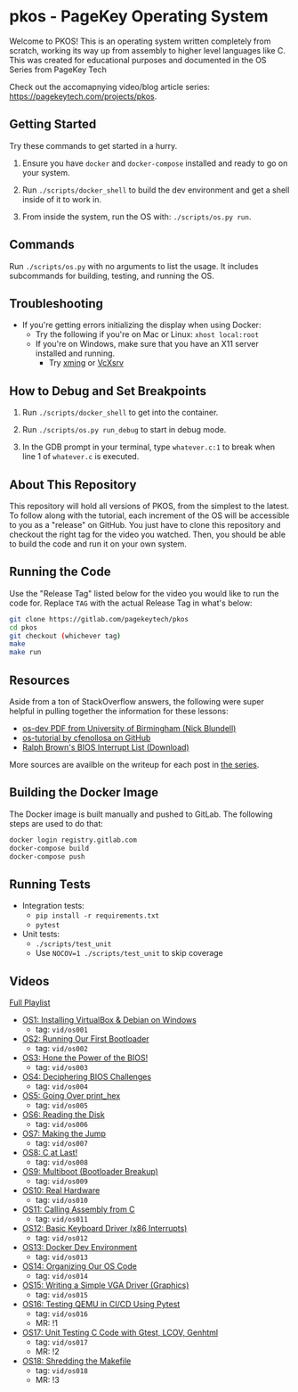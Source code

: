 # pkos - PageKey Operating System

Welcome to PKOS! This is an operating system written completely from scratch, working its way up from assembly to higher level languages like C. This was created for educational purposes and documented in the OS Series from PageKey Tech

Check out the accomapnying video/blog article series: https://pagekeytech.com/projects/pkos.

## Getting Started

Try these commands to get started in a hurry.

1. Ensure you have `docker` and `docker-compose` installed and ready to go on your system.

2. Run `./scripts/docker_shell` to build the dev environment and get a shell inside of it to work in.

3. From inside the system, run the OS with: `./scripts/os.py run`.

## Commands

Run `./scripts/os.py` with no arguments to list the usage. It includes subcommands for building, testing, and running the OS.

## Troubleshooting

- If you're getting errors initializing the display when using Docker:
  - Try the following if you're on Mac or Linux: `xhost local:root`
  - If you're on Windows, make sure that you have an X11 server installed and running.
    - Try [xming](https://sourceforge.net/projects/xming/) or [VcXsrv](https://sourceforge.net/projects/vcxsrv/)

## How to Debug and Set Breakpoints

1. Run `./scripts/docker_shell` to get into the container.

2. Run `./scripts/os.py run_debug` to start in debug mode.

3. In the GDB prompt in your terminal, type `whatever.c:1` to break when line 1 of `whatever.c` is executed.

## About This Repository 

This repository will hold all versions of PKOS, from the simplest to the latest. To follow along with the tutorial, each increment of the OS will be accessible to you as a "release" on GitHub. You just have to clone this repository and checkout the right tag for the video you watched. Then, you should be able to build the code and run it on your own system.

## Running the Code

Use the "Release Tag" listed below for the video you would like to run the code for. Replace `TAG` with the actual Release Tag in what's below:

```bash
git clone https://gitlab.com/pagekeytech/pkos
cd pkos
git checkout (whichever tag)
make
make run
```

## Resources

Aside from a ton of StackOverflow answers, the following were super helpful in pulling together the information for these lessons:

* [os-dev PDF from University of Birmingham (Nick Blundell)](https://www.cs.bham.ac.uk/~exr/lectures/opsys/10_11/lectures/os-dev.pdf)
* [os-tutorial by cfenollosa on GitHub](https://github.com/cfenollosa/os-tutorial)
* [Ralph Brown's BIOS Interrupt List (Download)](http://www.cs.cmu.edu/~ralf/files.html)

More sources are availble on the writeup for each post in [the series](https://pagekeytech.com/projects/pkos).

## Building the Docker Image

The Docker image is built manually and pushed to GitLab. The following steps are used to do that:

```bash
docker login registry.gitlab.com
docker-compose build
docker-compose push
```

## Running Tests

- Integration tests:
  - `pip install -r requirements.txt`
  - `pytest`
- Unit tests:
  - `./scripts/test_unit`
  - Use `NOCOV=1 ./scripts/test_unit` to skip coverage

## Videos

[Full Playlist](https://www.youtube.com/playlist?list=PL3Kz_hCNpKSTFCTJtP4-9mkYDVM7rAprW)

- [OS1: Installing VirtualBox & Debian on Windows](https://www.youtube.com/watch?v=NtZzb9ZJ5Fo&list=PL3Kz_hCNpKSTFCTJtP4-9mkYDVM7rAprW&index=2)
  - tag: `vid/os001`
- [OS2: Running Our First Bootloader](https://www.youtube.com/watch?v=1lAuJoPZ3Q0&list=PL3Kz_hCNpKSTFCTJtP4-9mkYDVM7rAprW&index=2)
  - tag: `vid/os002`
- [OS3: Hone the Power of the BIOS!](https://www.youtube.com/watch?v=W3DdyiO3Fy8&list=PL3Kz_hCNpKSTFCTJtP4-9mkYDVM7rAprW&index=3)
  - tag: `vid/os003`
- [OS4: Deciphering BIOS Challenges](https://www.youtube.com/watch?v=9dU7CyKkHew&list=PL3Kz_hCNpKSTFCTJtP4-9mkYDVM7rAprW&index=4)
  - tag: `vid/os004`
- [OS5: Going Over print_hex](https://www.youtube.com/watch?v=IvUl1ocS64g&list=PL3Kz_hCNpKSTFCTJtP4-9mkYDVM7rAprW&index=5)
  - tag: `vid/os005`
- [OS6: Reading the Disk](https://www.youtube.com/watch?v=mktENQzbm6k&list=PL3Kz_hCNpKSTFCTJtP4-9mkYDVM7rAprW&index=6)
  - tag: `vid/os006`
- [OS7: Making the Jump](https://www.youtube.com/watch?v=IU9zXYdYV9I&list=PL3Kz_hCNpKSTFCTJtP4-9mkYDVM7rAprW&index=7)
  - tag: `vid/os007`
- [OS8: C at Last!](https://www.youtube.com/watch?v=5RWjI83C47k&list=PL3Kz_hCNpKSTFCTJtP4-9mkYDVM7rAprW&index=8)
  - tag: `vid/os008`
- [OS9: Multiboot (Bootloader Breakup)](https://www.youtube.com/watch?v=UraQLWvn9Vg&list=PL3Kz_hCNpKSTFCTJtP4-9mkYDVM7rAprW&index=9)
  - tag: `vid/os009`
- [OS10: Real Hardware](https://www.youtube.com/watch?v=-V-eKSKwexs&list=PL3Kz_hCNpKSTFCTJtP4-9mkYDVM7rAprW&index=10)
  - tag: `vid/os010`
- [OS11: Calling Assembly from C](https://www.youtube.com/watch?v=ZsnKjqsFwwY&list=PL3Kz_hCNpKSTFCTJtP4-9mkYDVM7rAprW&index=11)
  - tag: `vid/os011`
- [OS12: Basic Keyboard Driver (x86 Interrupts)](https://www.youtube.com/watch?v=YtnNX074jMU&list=PL3Kz_hCNpKSTFCTJtP4-9mkYDVM7rAprW&index=12)
  - tag: `vid/os012`
- [OS13: Docker Dev Environment](https://www.youtube.com/watch?v=qN_24B2OJ5U&list=PL3Kz_hCNpKSTFCTJtP4-9mkYDVM7rAprW&index=13)
  - tag: `vid/os013`
- [OS14: Organizing Our OS Code](https://www.youtube.com/watch?v=Qa-WjNWkNeA&list=PL3Kz_hCNpKSTFCTJtP4-9mkYDVM7rAprW&index=14)
  - tag: `vid/os014`
- [OS15: Writing a Simple VGA Driver (Graphics)](https://www.youtube.com/watch?v=GllPGcVLEDY&list=PL3Kz_hCNpKSTFCTJtP4-9mkYDVM7rAprW&index=15)
  - tag: `vid/os015`
- [OS16: Testing QEMU in CI/CD Using Pytest](https://www.youtube.com/watch?v=zcqJHKUKipg&list=PL3Kz_hCNpKSTFCTJtP4-9mkYDVM7rAprW&index=16)
  - tag: `vid/os016`
  - MR: !1
- [OS17: Unit Testing C Code with Gtest, LCOV, Genhtml](https://www.youtube.com/watch?v=M4JG1Ej4x-c&list=PL3Kz_hCNpKSTFCTJtP4-9mkYDVM7rAprW&index=17)
  - tag: `vid/os017`
  - MR: !2
- [OS18: Shredding the Makefile](https://www.youtube.com/watch?v=XLzVL8VA7Yc&list=PL3Kz_hCNpKSTFCTJtP4-9mkYDVM7rAprW&index=18)
  - tag: `vid/os018`
  - MR: !3

